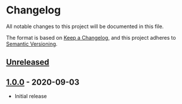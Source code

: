 # Changelog
All notable changes to this project will be documented in this file.

The format is based on [Keep a Changelog](https://keepachangelog.com/en/1.0.0/),
and this project adheres to [Semantic Versioning](https://semver.org/spec/v2.0.0.html).

## [Unreleased]

## [1.0.0] - 2020-09-03
* Initial release


[Unreleased]: https://github.com/syntro-opensource/silverstripe-ssto/compare/1.0.0..master
[1.0.0]: https://github.com/syntro-opensource/silverstripe-ssto/tree/1.0.0
